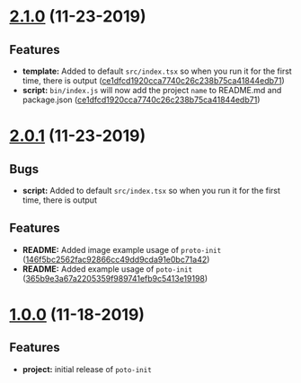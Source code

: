 # [2.1.0](https://github.com/rtorr/proto-init/compare/6b98b899c9f21f76553aa3ccffb53001516803e8...ce1dfcd1920cca7740c26c238b75ca41844edb71) (11-23-2019)

## Features

- **template:** Added to default `src/index.tsx` so when you run it for the first time, there is output ([ce1dfcd1920cca7740c26c238b75ca41844edb71](https://github.com/rtorr/proto-init/commit/ce1dfcd1920cca7740c26c238b75ca41844edb71))
- **script:** `bin/index.js` will now add the project `name` to README.md and package.json ([ce1dfcd1920cca7740c26c238b75ca41844edb71](https://github.com/rtorr/proto-init/commit/ce1dfcd1920cca7740c26c238b75ca41844edb71))

# [2.0.1](https://github.com/rtorr/proto-init/compare/365b9e3a67a2205359f989741efb9c5413e19198...f33636b6e4e411f148730c386e514e92a595fdbb) (11-23-2019)

## Bugs

- **script:** Added to default `src/index.tsx` so when you run it for the first time, there is output

## Features

- **README:** Added image example usage of `proto-init` ([146f5bc2562fac92866cc49dd9cda91e0bc71a42](https://github.com/rtorr/proto-init/commit/146f5bc2562fac92866cc49dd9cda91e0bc71a42))
- **README:** Added example usage of `poto-init` ([365b9e3a67a2205359f989741efb9c5413e19198](https://github.com/rtorr/proto-init/commit/365b9e3a67a2205359f989741efb9c5413e19198))

# [1.0.0](https://github.com/rtorr/proto-init/commit/676660bd9e9a56bc162f1828c46ec1be6c511278) (11-18-2019)

## Features

- **project:** initial release of `poto-init`

